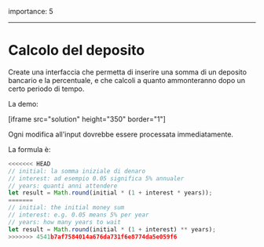 importance: 5

---

# Calcolo del deposito

Create una interfaccia che permetta di inserire una somma di un deposito bancario e la percentuale, e che calcoli a quanto ammonteranno dopo un certo periodo di tempo.

La demo:

[iframe src="solution" height="350" border="1"]

Ogni modifica all'input dovrebbe essere processata immediatamente.

La formula è:
```js
<<<<<<< HEAD
// initial: la somma iniziale di denaro
// interest: ad esempio 0.05 significa 5% annualer
// years: quanti anni attendere
let result = Math.round(initial * (1 + interest * years));
=======
// initial: the initial money sum
// interest: e.g. 0.05 means 5% per year
// years: how many years to wait
let result = Math.round(initial * (1 + interest) ** years);
>>>>>>> 4541b7af7584014a676da731f6e8774da5e059f6
```
